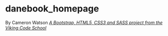 # danebook_homepage
By Cameron Watson
*[A Bootstrap, HTML5, CSS3 and SASS project from the Viking Code School](http://www.vikingcodeschool.com)*